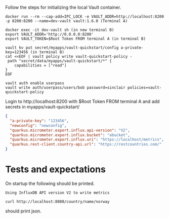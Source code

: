 Follow the steps for initializing the local Vault container.

```shell
docker run --rm --cap-add=IPC_LOCK -e VAULT_ADDR=http://localhost:8200 -p 8200:8200 --name=dev-vault vault:1.6.0 (Terminal A)
```
```shell
docker exec -it dev-vault sh (in new terminal B)
export VAULT_ADDR='http://0.0.0.0:8200'
export VAULT_TOKEN=$Root Token FROM terminal A (in terminal B)

vault kv put secret/myapps/vault-quickstart/config a-private-key=123456 (in terminal B)
cat <<EOF | vault policy write vault-quickstart-policy -
 path "secret/data/myapps/vault-quickstart/*" {
    capabilities = ["read"]
}
EOF

vault auth enable userpass
vault write auth/userpass/users/bob password=sinclair policies=vault-quickstart-policy
```    
    
Login to http://localhost:8200 with $Root Token FROM terminal A and add secrets in myapps/vault-quickstart/ 
```json
{
  "a-private-key": "123456",
  "newconfig": "newconfig",
  "quarkus.micrometer.export.influx.api-version": "V2",
  "quarkus.micrometer.export.influx.bucket": "abucket",
  "quarkus.micrometer.export.influx.uri": "https://localhost/metrics",
  "quarkus.rest-client.country-api.url": "https://restcountries.com/"
}
```

# Tests and expectations
On startup the following should be printed.
```text
Using InfluxDB API version V2 to write metrics
```

```shell
curl http://localhost:8080/country/name/norway
```
should print json.

